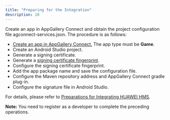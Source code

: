 ```yaml
---
title: "Preparing for the Integration"
description: 10
---
```


<p>Create an app in AppGallery Connect and obtain the project configuration file agconnect-services.json. The procedure is as follows:</p>
<ul>
	<li><a href="https://developer.huawei.com/consumer/en/doc/development/HMSCore-Guides/config-agc-0000001050738427#EN-US_TOPIC_0000001050738427__section15850522183317" target="_blank">Create an app in AppGallery Connect.</a> The app type must be <b>Game</b>.</li>
	<li>Create an Android Studio project.</li>
	<li>Generate a signing certificate.</li>
	<li>Generate a <a href="https://developer.huawei.com/consumer/en/doc/development/HMSCore-Guides/config-agc-0000001050738427#EN-US_TOPIC_0000001050738427__section147011294331" target="_blank">signing certificate fingerprint</a>.</li>
	<li>Configure the signing certificate fingerprint.</li>
	<li>Add the app package name and save the configuration file.</li>
	<li>Configure the Maven repository address and AppGallery Connect gradle plug-in.</li>
	<li>Configure the signature file in Android Studio.</li>
</ul>
<p>For details, please refer to <a href="https://developer.huawei.com/consumer/en/codelab/HMSPreparation/index.html" target="_blank">Preparations for Integrating HUAWEI HMS</a>.</p>
<aside class="special">
	<p><strong>Note:</strong> You need to register as a developer to complete the preceding operations.</p>
</aside>
